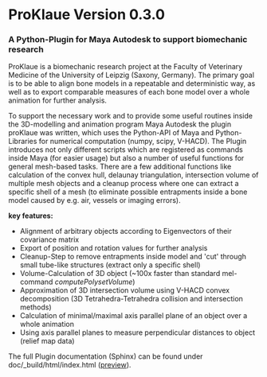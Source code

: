 # ProKlaue Version 0.3.0
### A Python-Plugin for Maya Autodesk to support biomechanic research

ProKlaue is a biomechanic research project at the Faculty of Veterinary Medicine of the University of Leipzig (Saxony, Germany). The primary goal is to be able to align bone models in a repeatable and deterministic way, as well as to export comparable measures of each bone model over a whole animation for further analysis.

To support the necessary work and to provide some useful routines inside the 3D-modelling and animation program Maya Autodesk the plugin proKlaue was written, which uses the Python-API of Maya and Python-Libraries for numerical computation (numpy, scipy, V-HACD). The Plugin introduces not only different scripts which are registered as commands inside Maya (for easier usage) but also a number of useful functions for general mesh-based tasks. There are a few additional functions like calculation of the convex hull, delaunay triangulation, intersection volume of multiple mesh objects and a cleanup process where one can extract a specific shell of a mesh (to eliminate possible entrapments inside a bone model caused by e.g. air, vessels or imaging errors).

**key features:**
   * Alignment of arbitrary objects according to Eigenvectors of their covariance matrix
   * Export of position and rotation values for further analysis
   * Cleanup-Step to remove entrapments inside model and 'cut' through small tube-like structures (extract only a specific shell)
   * Volume-Calculation of 3D object (~100x faster than standard mel-command *computePolysetVolume*)
   * Approximation of 3D intersection volume using V-HACD convex decomposition (3D Tetrahedra-Tetrahedra collision and intersection methods)
   * Calculation of minimal/maximal axis parallel plane of an object over a whole animation
   * Using axis parallel planes to measure perpendicular distances to object (relief map data)

The full Plugin documentation (Sphinx) can be found under doc/_build/html/index.html ([preview](https://htmlpreview.github.io/?https://github.com/EnReich/ProKlaue/blob/master/doc/_build/html/index.html)).
